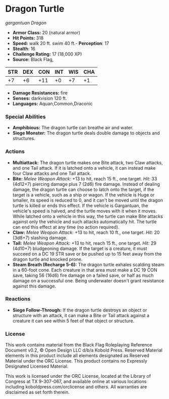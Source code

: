 # Dragon Turtle

*gargantuan* *Dragon*

- **Armor Class:** 20 (natural armor)
- **Hit Points:** 318 
- **Speed:** walk 20 ft. swim 40 ft.- **Perception**: 17
- **Stealth**: 16
- **Challenge Rating:** 17 (18,000 XP)
- **Source:** Black Flag,

| STR | DEX | CON | INT | WIS | CHA |
| --- | --- | --- | --- | --- | --- |
| +7 | +6 | +11 | +0 | +7 | +1 |

- **Damage Resistances:** fire
- **Senses:** darkvision 120 ft.
- **Languages:** Aquan,Common,Draconic

### Special Abilities

- **Amphibious:** The dragon turtle can breathe air and water.
- **Siege Monster:** The dragon turtle deals double damage to objects and structures.

### Actions

- **Multiattack:** The dragon turtle makes one Bite attack, two Claw attacks, and one Tail attack. If it is latched onto a vehicle, it can instead make four Claw attacks and one Tail attack.
- **Bite:** _Melee Weapon Attack:_ +13 to hit, reach 15 ft., one target. _Hit:_ 33 (4d12+7) piercing damage plus 7 (2d6) fire damage. Instead of dealing damage, the dragon turtle can choose to latch onto the target, if the target is a vehicle, such as a ship or wagon. If the vehicle is Huge or smaller, its speed is reduced to 0, and it can't be moved until the dragon turtle is killed or ends this effect. If the vehicle is Gargantuan, the vehicle's speed is halved, and the turtle moves with it when it moves. While latched onto a vehicle in this way, the turtle can make Bite attacks against only the vehicle and such attacks automatically hit. The turtle can end this effect at any time (no action required).
- **Claw:** _Melee Weapon Attack:_ +13 to hit, reach 10 ft., one target. _Hit:_ 20 (3d8+7) slashing damage.
- **Tail:** _Melee Weapon Attack:_ +13 to hit, reach 15 ft., one target. _Hit:_ 29 (4d10+7) bludgeoning damage. If the target is a creature, it must succeed on a DC 19 STR save or be pushed up to 15 feet away from the dragon turtle and knocked prone.
- **Steam Breath (Recharge 5-6):** The dragon turtle exhales scalding steam in a 60-foot cone. Each creature in that area must make a DC 19 CON save, taking 56 (16d6) fire damage on a failed save, or half as much damage on a successful one. Being underwater doesn't grant resistance against this damage.

### Reactions

- **Siege Follow-Through:** If the dragon turtle destroys an object or structure with an attack, it can make a Bite or Tail attack against a creature it can see within 5 feet of that object or structure.


### License

This work contains material from the Black Flag Roleplaying Reference Document v0.2, © Open Design LLC d/b/a Kobold Press. Reserved Material elements in this product include all elements designated as Reserved Material under the ORC License. This product contains no Expressly Designated Licensed Material.

This work is licensed under the ORC License, located at the Library of Congress at TX 9-307-067, and available online at various locations including koboldpress.com/orclicense and others. All warranties are disclaimed as set forth therein.

